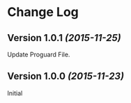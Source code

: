 Change Log
==========

Version 1.0.1 *(2015-11-25)*
----------------------------

Update Proguard File.


Version 1.0.0 *(2015-11-23)*
----------------------------

Initial
